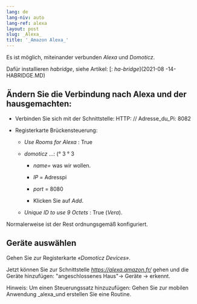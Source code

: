 ```yaml
---
lang: de
lang-niv: auto
lang-ref: alexa
layout: post
slug: _Alexa_
title: '_Amazon Alexa_'
---
```


Es ist möglich, miteinander verbunden _Alexa_ und _Domoticz_.

Dafür installieren _habridge_, siehe Artikel:
[: _ha-bridge_](2021-08 -14-HABRIDGE.MD)


## Ändern Sie die Verbindung nach Alexa und der hausgemachten:
- Verbinden Sie sich mit der Schnittstelle: HTTP: // Adresse_du_Pi: 8082


- Registerkarte Brückensteuerung:


  - _Use Rooms for Alexa_ : True


  - _domoticz_ ...: (° 3 ° 3


    - _name=_ was wir wollen.


    - _IP_ = Adresspi


    - _port_ = 8080


    - Klicken Sie auf _Add_.


  - _Unique ID to use 9 Octets_ : True (_Vera_).


    
Normalerweise ist der Rest ordnungsgemäß konfiguriert.

## Geräte auswählen
Gehen Sie zur Registerkarte _«Domoticz Devices»_.

Jetzt können Sie zur Schnittstelle _https://alexa.amazon.fr/_ gehen und die Geräte hinzufügen:
"angeschlossenes Haus"-> Geräte -> erkennt.

Hinweis: Um einen Steuerungssatz hinzuzufügen:
Gehen Sie zur mobilen Anwendung _alexa_und erstellen Sie eine Routine.




